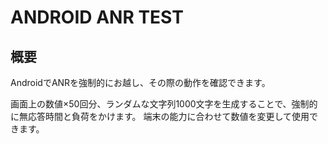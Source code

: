 # ANDROID ANR TEST

## 概要
AndroidでANRを強制的にお越し、その際の動作を確認できます。

画面上の数値×50回分、ランダムな文字列1000文字を生成することで、強制的に無応答時間と負荷をかけます。
端末の能力に合わせて数値を変更して使用できます。


